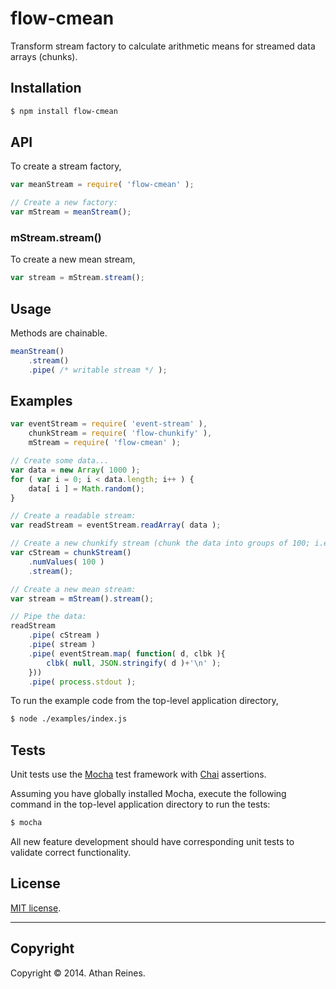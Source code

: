 flow-cmean
==========

Transform stream factory to calculate arithmetic means for streamed data arrays (chunks).


## Installation

``` bash
$ npm install flow-cmean
```

## API

To create a stream factory,

``` javascript
var meanStream = require( 'flow-cmean' );

// Create a new factory:
var mStream = meanStream();
```

### mStream.stream()

To create a new mean stream,

``` javascript
var stream = mStream.stream();
```


## Usage

Methods are chainable.

``` javascript
meanStream()
	.stream()
	.pipe( /* writable stream */ );
```



## Examples

``` javascript
var eventStream = require( 'event-stream' ),
	chunkStream = require( 'flow-chunkify' ),
	mStream = require( 'flow-cmean' );

// Create some data...
var data = new Array( 1000 );
for ( var i = 0; i < data.length; i++ ) {
	data[ i ] = Math.random();
}

// Create a readable stream:
var readStream = eventStream.readArray( data );

// Create a new chunkify stream (chunk the data into groups of 100; i.e., 10 chunks):
var cStream = chunkStream()
	.numValues( 100 )
	.stream();

// Create a new mean stream:
var stream = mStream().stream();

// Pipe the data:
readStream
	.pipe( cStream )
	.pipe( stream )
	.pipe( eventStream.map( function( d, clbk ){
		clbk( null, JSON.stringify( d )+'\n' );
	}))
	.pipe( process.stdout );
```

To run the example code from the top-level application directory,

``` bash
$ node ./examples/index.js
```


## Tests

Unit tests use the [Mocha](http://mochajs.org/) test framework with [Chai](http://chaijs.com) assertions.

Assuming you have globally installed Mocha, execute the following command in the top-level application directory to run the tests:

``` bash
$ mocha
```

All new feature development should have corresponding unit tests to validate correct functionality.


## License

[MIT license](http://opensource.org/licenses/MIT). 


---
## Copyright

Copyright &copy; 2014. Athan Reines.


